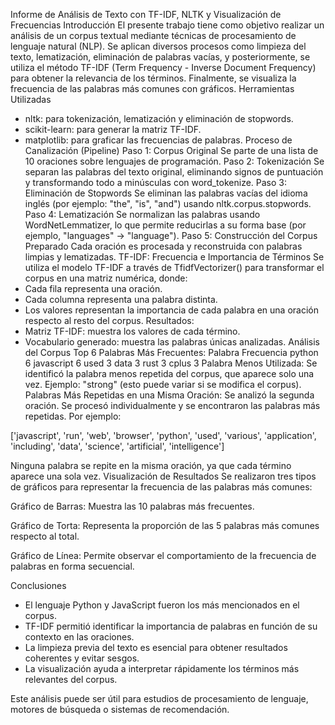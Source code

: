 Informe de Análisis de Texto con TF-IDF, NLTK y Visualización de Frecuencias
Introducción
El presente trabajo tiene como objetivo realizar un análisis de un corpus textual mediante técnicas de procesamiento de lenguaje natural (NLP). Se aplican diversos procesos como limpieza del texto, lematización, eliminación de palabras vacías, y posteriormente, se utiliza el método TF-IDF (Term Frequency - Inverse Document Frequency) para obtener la relevancia de los términos. Finalmente, se visualiza la frecuencia de las palabras más comunes con gráficos.
Herramientas Utilizadas
- nltk: para tokenización, lematización y eliminación de stopwords.
- scikit-learn: para generar la matriz TF-IDF.
- matplotlib: para graficar las frecuencias de palabras.
Proceso de Canalización (Pipeline)
Paso 1: Corpus Original
Se parte de una lista de 10 oraciones sobre lenguajes de programación.
Paso 2: Tokenización
Se separan las palabras del texto original, eliminando signos de puntuación y transformando todo a minúsculas con word_tokenize.
Paso 3: Eliminación de Stopwords
Se eliminan las palabras vacías del idioma inglés (por ejemplo: "the", "is", "and") usando nltk.corpus.stopwords.
Paso 4: Lematización
Se normalizan las palabras usando WordNetLemmatizer, lo que permite reducirlas a su forma base (por ejemplo, "languages" → "language").
Paso 5: Construcción del Corpus Preparado
Cada oración es procesada y reconstruida con palabras limpias y lematizadas.
TF-IDF: Frecuencia e Importancia de Términos
Se utiliza el modelo TF-IDF a través de TfidfVectorizer() para transformar el corpus en una matriz numérica, donde:
- Cada fila representa una oración.
- Cada columna representa una palabra distinta.
- Los valores representan la importancia de cada palabra en una oración respecto al resto del corpus.
Resultados:
- Matriz TF-IDF: muestra los valores de cada término.
- Vocabulario generado: muestra las palabras únicas analizadas.
Análisis del Corpus
Top 6 Palabras Más Frecuentes:
Palabra	Frecuencia
python	6
javascript	6
used	3
data	3
rust	3
cplus	3
Palabra Menos Utilizada:
Se identificó la palabra menos repetida del corpus, que aparece solo una vez. Ejemplo: "strong" (esto puede variar si se modifica el corpus).
Palabras Más Repetidas en una Misma Oración:
Se analizó la segunda oración. Se procesó individualmente y se encontraron las palabras más repetidas. Por ejemplo:

['javascript', 'run', 'web', 'browser', 'python', 'used', 'various', 'application', 'including', 'data', 'science', 'artificial', 'intelligence']

Ninguna palabra se repite en la misma oración, ya que cada término aparece una sola vez.
Visualización de Resultados
Se realizaron tres tipos de gráficos para representar la frecuencia de las palabras más comunes:

Gráfico de Barras:
Muestra las 10 palabras más frecuentes.
 

Gráfico de Torta:
Representa la proporción de las 5 palabras más comunes respecto al total.
 

Gráfico de Línea:
Permite observar el comportamiento de la frecuencia de palabras en forma secuencial.
 
Conclusiones
- El lenguaje Python y JavaScript fueron los más mencionados en el corpus.
- TF-IDF permitió identificar la importancia de palabras en función de su contexto en las oraciones.
- La limpieza previa del texto es esencial para obtener resultados coherentes y evitar sesgos.
- La visualización ayuda a interpretar rápidamente los términos más relevantes del corpus.

Este análisis puede ser útil para estudios de procesamiento de lenguaje, motores de búsqueda o sistemas de recomendación.
